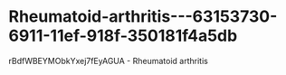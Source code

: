 # Rheumatoid-arthritis---63153730-6911-11ef-918f-350181f4a5db
rBdfWBEYMObkYxej7fEyAGUA - Rheumatoid arthritis
